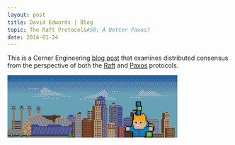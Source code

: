 ```yaml
---
layout: post
title: David Edwards | Blog
topic: The Raft Protocol&#58; A Better Paxos?
date: 2014-01-24
---
```

This is a Cerner Engineering [blog post](http://engineering.cerner.com/2014/01/the-raft-protocol-a-better-paxos/) that examines
distributed consensus from the perspective of both the [Raft](https://raft.github.io) and
[Paxos](https://en.wikipedia.org/wiki/Paxos_%28computer_science%29) protocols.

[![The Raft Protocol: A Better Paxos?](/images/cerner-engineering-blog.png)](http://engineering.cerner.com/2014/01/the-raft-protocol-a-better-paxos/ "The Raft Protocol: A Better Paxos?")
